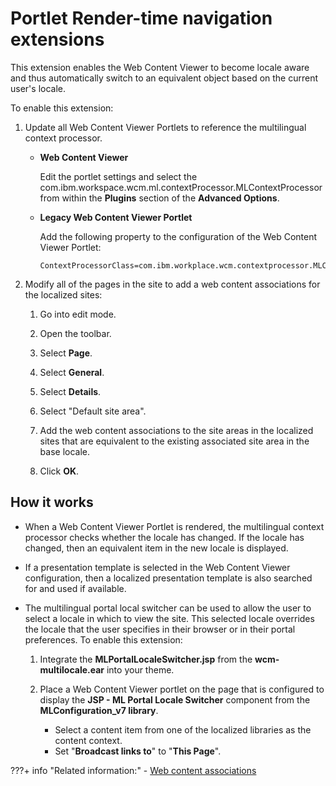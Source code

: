 # Portlet Render-time navigation extensions

This extension enables the Web Content Viewer to become locale aware and thus automatically switch to an equivalent object based on the current user's locale.

To enable this extension:

1.  Update all Web Content Viewer Portlets to reference the multilingual context processor.

    -   **Web Content Viewer**

        Edit the portlet settings and select the com.ibm.workspace.wcm.ml.contextProcessor.MLContextProcessor from within the **Plugins** section of the **Advanced Options**.

    -   **Legacy Web Content Viewer Portlet**

        Add the following property to the configuration of the Web Content Viewer Portlet:

        ```
        ContextProcessorClass=com.ibm.workplace.wcm.contextprocessor.MLContextProcessor
        ```

2.  Modify all of the pages in the site to add a web content associations for the localized sites:

    1.  Go into edit mode.

    2.  Open the toolbar.

    3.  Select **Page**.

    4.  Select **General**.

    5.  Select **Details**.

    6.  Select "Default site area".

    7.  Add the web content associations to the site areas in the localized sites that are equivalent to the existing associated site area in the base locale.

    8.  Click **OK**.


## How it works

-   When a Web Content Viewer Portlet is rendered, the multilingual context processor checks whether the locale has changed. If the locale has changed, then an equivalent item in the new locale is displayed.

-   If a presentation template is selected in the Web Content Viewer configuration, then a localized presentation template is also searched for and used if available.

-   The multilingual portal local switcher can be used to allow the user to select a locale in which to view the site. This selected locale overrides the locale that the user specifies in their browser or in their portal preferences. To enable this extension:

    1.  Integrate the **MLPortalLocaleSwitcher.jsp** from the **wcm-multilocale.ear** into your theme.

    2.  Place a Web Content Viewer portlet on the page that is configured to display the **JSP - ML Portal Locale Switcher** component from the **MLConfiguration\_v7 library**.

        -   Select a content item from one of the localized libraries as the content context.
        -   Set "**Broadcast links to**" to "**This Page**".


???+ info "Related information:"
    - [Web content associations](../../../wcm_delivery/deliver_webcontent_on_dx/getting_started/wcm_delivery_contentmap_about.md)

